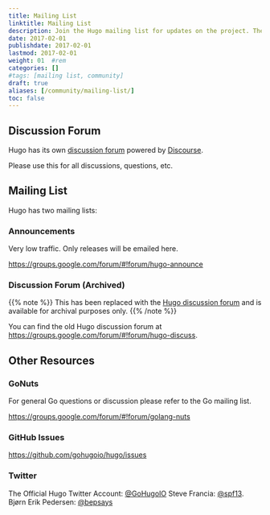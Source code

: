 ```yaml
---
title: Mailing List
linktitle: Mailing List
description: Join the Hugo mailing list for updates on the project. The mailing list has very low traffic and only sends release-related email.
date: 2017-02-01
publishdate: 2017-02-01
lastmod: 2017-02-01
weight: 01	#rem
categories: []
#tags: [mailing list, community]
draft: true
aliases: [/community/mailing-list/]
toc: false
---
```


## Discussion Forum

Hugo has its own [discussion forum](http://discourse.gohugo.io/) powered by [Discourse](http://www.discourse.org/).

Please use this for all discussions, questions, etc.

## Mailing List

Hugo has two mailing lists:

### Announcements

Very low traffic. Only releases will be emailed here.

<https://groups.google.com/forum/#!forum/hugo-announce>

### Discussion Forum (Archived)

{{% note %}}
This has been replaced with the [Hugo discussion forum](http://discourse.gohugo.io/) and is available for archival purposes only.
{{% /note %}}

You can find the old Hugo discussion forum at <https://groups.google.com/forum/#!forum/hugo-discuss>.

## Other Resources

### GoNuts

For general Go questions or discussion please refer to the Go mailing list.

https://groups.google.com/forum/#!forum/golang-nuts

### GitHub Issues

https://github.com/gohugoio/hugo/issues

### Twitter

The Official Hugo Twitter Account: [@GoHugoIO](https://twitter.com/GoHugoIO)
Steve Francia: [@spf13](https://twitter.com/spf13).
Bjørn Erik Pedersen: [@bepsays](https://twitter.com/bepsays)
